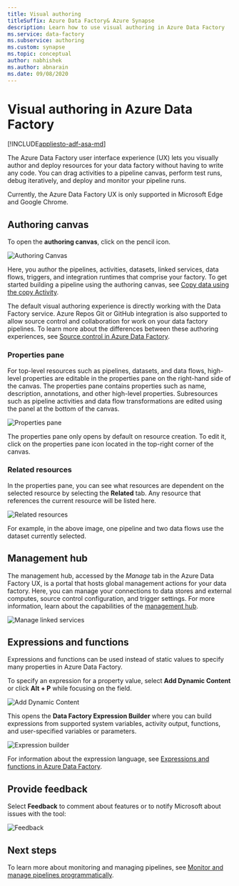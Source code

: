 ```yaml
---
title: Visual authoring
titleSuffix: Azure Data Factory& Azure Synapse
description: Learn how to use visual authoring in Azure Data Factory
ms.service: data-factory
ms.subservice: authoring
ms.custom: synapse
ms.topic: conceptual
author: nabhishek
ms.author: abnarain
ms.date: 09/08/2020
---
```


# Visual authoring in Azure Data Factory

[!INCLUDE[appliesto-adf-asa-md](includes/appliesto-adf-asa-md.md)]

The Azure Data Factory user interface experience (UX) lets you visually author and deploy resources for your data factory without having to write any code. You can drag activities to a pipeline canvas, perform test runs, debug iteratively, and deploy and monitor your pipeline runs.

Currently, the Azure Data Factory UX is only supported in Microsoft Edge and Google Chrome.

## Authoring canvas

To open the **authoring canvas**, click on the pencil icon. 

![Authoring Canvas](media/author-visually/authoring-canvas.png)

Here, you author the pipelines, activities, datasets, linked services, data flows, triggers, and integration runtimes that comprise your factory. To get started building a pipeline using the authoring canvas, see [Copy data using the copy Activity](tutorial-copy-data-portal.md). 

The default visual authoring experience is directly working with the Data Factory service. Azure Repos Git or GitHub integration is also supported to allow source control and collaboration for work on your data factory pipelines. To learn more about the differences between these authoring experiences, see [Source control in Azure Data Factory](source-control.md).

### Properties pane

For top-level resources such as pipelines, datasets, and data flows, high-level properties are editable in the properties pane on the right-hand side of the canvas. The properties pane contains properties such as name, description, annotations, and other high-level properties. Subresources such as pipeline activities and data flow transformations are edited using the panel at the bottom of the canvas. 

![Properties pane](media/author-visually/properties-pane.png)

The properties pane only opens by default on resource creation. To edit it, click on the properties pane icon located in the top-right corner of the canvas.

### Related resources

In the properties pane, you can see what resources are dependent on the selected resource by selecting the **Related** tab. Any resource that references the current resource will be listed here.

![Related resources](media/author-visually/related-resources.png)

For example, in the above image, one pipeline and two data flows use the dataset currently selected.

## Management hub

The management hub, accessed by the *Manage* tab in the Azure Data Factory UX, is a portal that hosts global management actions for your data factory. Here, you can manage your connections to data stores and external computes, source control configuration, and trigger settings. For more information, learn about the capabilities of the [management hub](author-management-hub.md).

![Manage linked services](media/author-management-hub/management-hub-linked-services.png)

## Expressions and functions

Expressions and functions can be used instead of static values to specify many properties in Azure Data Factory.

To specify an expression for a property value, select **Add Dynamic Content** or click **Alt + P** while focusing on the field.

![Add Dynamic Content](media/author-visually/dynamic-content-1.png)

This opens the **Data Factory Expression Builder** where you can build expressions from supported system variables, activity output, functions, and user-specified variables or parameters. 

![Expression builder](media/author-visually/dynamic-content-2.png)

For information about the expression language, see [Expressions and functions in Azure Data Factory](control-flow-expression-language-functions.md).

## Provide feedback

Select **Feedback** to comment about features or to notify Microsoft about issues with the tool:

![Feedback](media/author-visually/provide-feedback.png)

## Next steps

To learn more about monitoring and managing pipelines, see [Monitor and manage pipelines programmatically](monitor-programmatically.md).
